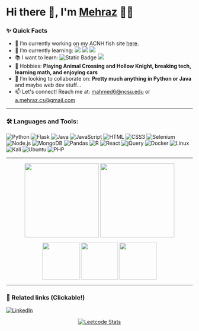 # Hi there 👋, I'm [Mehraz](https://github.com/Jukelyn) 👨‍💻

### ✨ Quick Facts

- 🔭 I’m currently working on my ACNH fish site [here](https://github.com/Jukelyn/acnh-fish-chart).
- 🌱 I’m currently learning: <img src="https://img.shields.io/badge/python-3670A0?style=flat&logo=python&logoColor=ffdd54"> <img src="https://img.shields.io/badge/flask-%23000.svg?style=flat&logo=flask&logoColor=white"> <img src="https://img.shields.io/badge/java-%23ED8B00.svg?style=flat&logo=openjdk&logoColor=white">
- 📚 I want to learn: <img alt="Static Badge" src="https://img.shields.io/badge/c-label?style=flat&logo=c&color=1a437e"> <img src="https://img.shields.io/badge/react-%2320232a.svg?style=flat&logo=react&logoColor=%2361DAFB">
- 🎾 Hobbies: **Playing Animal Crossing and Hollow Knight, breaking tech, learning math, and enjoying cars**
- 🤔  I’m looking to collaborate on: **Pretty much anything in Python or Java** and maybe web dev stuff...
- 📫 Let's connect! Reach me at: mahmed6@ncsu.edu or a.mehraz.cs@gmail.com

<hr />

### 🛠️ Languages and Tools:
![Python](https://img.shields.io/badge/python-%2314354C.svg?style=flat&logo=python&logoColor=white)
![Flask](https://img.shields.io/badge/flask-%23000.svg?style=flat&logo=flask&logoColor=white)
![Java](https://img.shields.io/badge/java-%23ED8B00.svg?style=flat&logo=openjdk&logoColor=white)
![JavaScript](https://img.shields.io/badge/JavaScript-F7DF1E?style=flat&logo=javascript&logoColor=white)
![HTML](https://img.shields.io/badge/HTML5-E34F26?style=flat&logo=html5&logoColor=white)
![CSS3](https://img.shields.io/badge/css3-%231572B6.svg?style=flat&logo=css3&logoColor=white)
![Selenium](https://img.shields.io/badge/-selenium-%43B02A?style=flat&logo=selenium&logoColor=white)
![Node.js](https://img.shields.io/badge/Node.js-43853D?style=flat&logo=node.js&logoColor=white)
![MongoDB](https://img.shields.io/badge/MongoDB-%234ea94b.svg?style=flat&logo=mongodb&logoColor=white)
![Pandas](https://img.shields.io/badge/pandas-00ffff.svg?style=flat&logo=pandas&logoColor=white)
![R](https://img.shields.io/badge/r-%23276DC3.svg?style=flat&logo=r&logoColor=white)
![React](https://img.shields.io/badge/react-%2320232a.svg?style=flat&logo=react&logoColor=%2361DAFB)
![jQuery](https://img.shields.io/badge/jquery-%230769AD.svg?style=flat&logo=jquery&logoColor=white)
![Docker](https://img.shields.io/badge/docker-%230db7ed.svg?style=flat&logo=docker&logoColor=white)
![Linux](https://img.shields.io/badge/Linux-FCC624?style=flatdge&logo=linux&logoColor=black)
![Kali](https://img.shields.io/badge/Kali-268BEE?style=flat&logo=kalilinux&logoColor=white)
![Ubuntu](https://img.shields.io/badge/Ubuntu-E95420?style=flat&logo=ubuntu&logoColor=white)
![PHP](https://img.shields.io/badge/php-%23777BB4.svg?style=flat&logo=php&logoColor=white)

<hr />

<p align="center">
  <img height=200 align="center" src="https://github-readme-stats.vercel.app/api?username=jukelyn&hide=reviews&theme=dark&show=commits,contribs,issues,prs,prs_merged,prs_merged_percentage&show_icons=true)">
  <img height=200 align="center" src="https://github-readme-stats.vercel.app/api/top-langs/?username=jukelyn&theme=dark&layout=donut">
</p>
<p align="center">
  <img height=100 align="center" src="https://github-readme-stats.vercel.app/api/pin?username=jukelyn&repo=acnh-fish-chart">
  <img height=100 align="center" src="https://github-readme-stats.vercel.app/api/pin?username=jukelyn&repo=calpal">
  <img height=100 align="center" src="https://github-readme-stats.vercel.app/api/pin?username=jukelyn&repo=bloomify">
</p>

<hr />

### 🔗 Related links (Clickable!)
[![LinkedIn](https://img.shields.io/badge/linkedin-%230077B5.svg?style=for-the-badge&logo=linkedin&logoColor=white)](https://www.linkedin.com/in/mehraza/)

<div align="center">
  
  [![Leetcode Stats](https://leetcard.jacoblin.cool/Jukelyn?theme=dark&ext=activity)](https://leetcode.com/Jukelyn)

</div>
